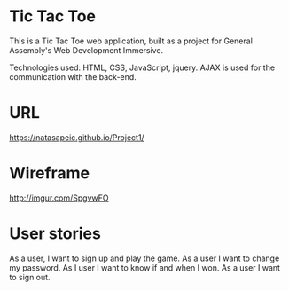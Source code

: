 # Tic Tac Toe


This is a Tic Tac Toe web application, built as a project for General Assembly's Web Development Immersive.

Technologies used: HTML, CSS, JavaScript, jquery. AJAX is used for the communication with the back-end.


# URL

https://natasapeic.github.io/Project1/


# Wireframe

http://imgur.com/SpgvwFO


# User stories

As a user, I want to sign up and play the game.
As a user I want to change my password.
As I user I want to know if and when I won.
As a user I want to sign out.
